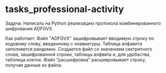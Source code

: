 # tasks_professional-activity

Задача: Написать на Python реализацию протокола комбинированного шифрования ADFGVX.

Как работает:
Файл "ADFGVX" зашифровывает вводимую строку по кодовому слову, введенному с клавиатуры. 
Таблица алфавита заполняется рандомно.
Создается файл со значением сектретного слова, зашифрованной строки, таблицы алфвита и, для удобаства, табллица клеток. 
Файл "расшифровка" расшивровывает строку, получая данные из файла. 
